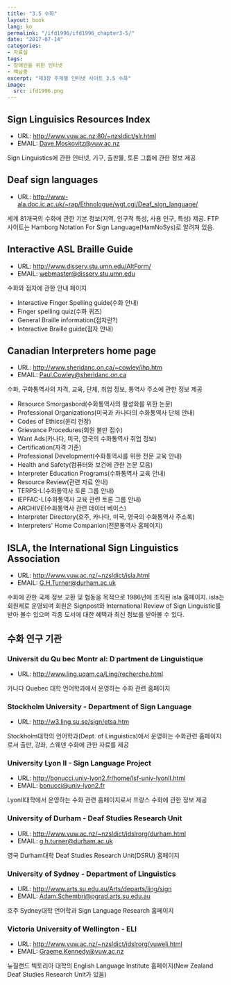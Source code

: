 ```yaml
---
title: "3.5 수화"
layout: book
lang: ko
permalink: "/ifd1996/ifd1996_chapter3-5/"
date: "2017-07-14"
categories:
- 자료실
tags:
- 장애인을 위한 인터넷
- 백남중
excerpt: "제3장 주제별 인터넷 사이트 3.5 수화"
image:
  src: ifd1996.png
---
```


## Sign Linguisics Resources Index

* URL: http://www.vuw.ac.nz:80/~nzsldict/slr.html
* EMAIL: Dave.Moskovitz@vuw.ac.nz

Sign Linguistics에 관한 인터넷, 기구, 출판물, 토론 그룹에 관한 정보 제공

## Deaf sign languages

* URL: http://www-ala.doc.ic.ac.uk/~rap/Ethnologue/wgt.cgi/Deaf_sign_language/

세계 81개국의 수화에 관한 기본 정보(지역, 인구적 특성, 사용 인구, 특성) 제공. FTP 사이트는 Hamborg Notation For Sign Language(HamNoSys)로 알려져 있음.

## Interactive ASL Braille Guide

* URL: http://www.disserv.stu.umn.edu/AltForm/
* EMAIL: webmaster@disserv.stu.umn.edu

수화와 점자에 관한 안내 페이지

* Interactive Finger Spelling guide(수화 안내)
* Finger spelling quiz(수화 퀴즈)
* General Braille information(점자란?)
* Interactive Braille guide(점자 안내)

## Canadian Interpreters home page

* URL: http://www.sheridanc.on.ca/~cowley/ihp.htm
* EMAIL: Paul.Cowley@sheridanc.on.ca

수화, 구화통역사의 자격, 교육, 단체, 취업 정보, 통역사 주소에 관한 정보 제공

* Resource Smorgasbord(수화통역사의 활성화를 위한 논문)
* Professional Organizations(미국과 카나다의 수화통역사 단체 안내)
* Codes of Ethics(윤리 헌장)
* Grievance Procedures(회원 불만 접수)
* Want Ads(카나다, 미국, 영국의 수화통역사 취업 정보)
* Certification(자격 기준)
* Professional Development(수화통역사를 위한 전문 교육 안내)
* Health and Safety(컴퓨터와 보건에 관한 논문 모음)
* Interpreter Education Programs(수화통역사 교육 안내)
* Resource Review(관련 자료 안내)
* TERPS-L(수화통역사 토론 그룹 안내)
* IEPFAC-L(수화통역사 교육 관련 토론 그룹 안내)
* ARCHIVE(수화통역사 관련 데이터 베이스)
* Interpreter Directory(호주, 카나다, 미국, 영국의 수화통역사 주소록)
* Interpreters' Home Companion(전문통역사 홈페이지)

## ISLA, the International Sign Linguistics Association

* URL: http://www.vuw.ac.nz/~nzsldict/isla.html
* EMAIL: G.H.Turner@durham.ac.uk

수화에 관한 국제 정보 교환 및 협동을 목적으로 1986년에 조직된 isla 홈페이지. isla는 회원제로 운영되며 회원은 Signpost와 International Review of Sign Linguistic를 받아 볼수 있으며 각종 도서에 대한 혜택과 최신 정보를 받아볼 수 있다.

## 수화 연구 기관

### Universit du Qu bec Montr al: D partment de Linguistique

* URL: http://www.ling.uqam.ca/Ling/recherche.html

카나다 Quebec 대학 언어학과에서 운영하는 수화 관련 홈페이지

### Stockholm University - Department of Sign Language

* URL: http://w3.ling.su.se/sign/etsa.htm

Stockholm대학의 언어학과(Dept. of Linguistics)에서 운영하는 수화관련 홈페이지로서 출판, 강좌, 스웨덴 수화에 관한 자료를 제공

### University Lyon II - Sign Language Project

* URL: http://bonucci.univ-lyon2.fr/home/lsf-univ-lyonII.html
* EMAIL: bonucci@univ-lyon2.fr

LyonII대학에서 운영하는 수화 관련 홈페이지로서 프랑스 수화에 관한 정보 제공

### University of Durham - Deaf Studies Research Unit

* URL: http://www.vuw.ac.nz/~nzsldict/idslrorg/durham.html
* EMAIL: g.h.turner@durham.ac.uk

영국 Durham대학 Deaf Studies Research Unit(DSRU) 홈페이지

### University of Sydney - Department of Linguistics

* URL: http://www.arts.su.edu.au/Arts/departs/ling/sign
* EMAIL: Adam.Schembri@pgrad.arts.su.edu.au

호주 Sydney대학 언어학과 Sign Language Research 홈페이지

### Victoria University of Wellington - ELI

* URL: http://www.vuw.ac.nz/~nzsldict/idslrorg/vuweli.html
* EMAIL: Graeme.Kennedy@vuw.ac.nz

뉴질랜드 빅토리아 대학의 English Language Institute 홈페이지(New Zealand Deaf Studies Research Unit가 있음)